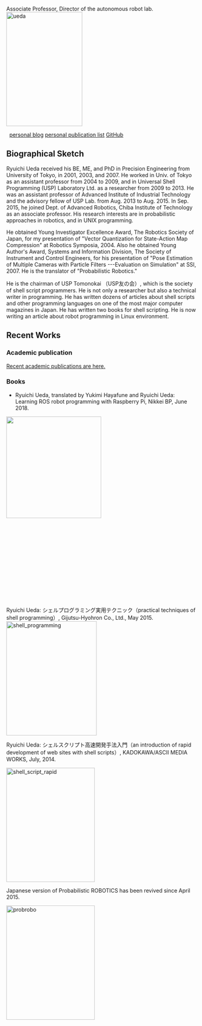 Associate Professor, Director of the autonomous robot lab.
<a href="https://lab.ueda.asia/wp-content/uploads/2015/09/ueda.jpg"><img class="alignright size-medium wp-image-106" src="https://lab.ueda.asia/wp-content/uploads/2015/09/ueda-200x300.jpg" alt="ueda" width="200" height="300" /></a>
<div class="social-profile">
 	<a href="https://ja.wikipedia.org/wiki/%E4%B8%8A%E7%94%B0%E9%9A%86%E4%B8%80"><i class="fa fa-wikipedia-w fa-3x"></i></a> <a href="https://twitter.com/uedarobotics"><i class="fa fa-twitter-square fa-3x"></i></a> <a href="https://github.com/ryuichiueda"><i class="fa fa-github-square fa-3x"></i></a> <a href="https://www.slideshare.net/ryuichiueda"><i class="fa fa-slideshare fa-3x"></i></a> <a href="https://www.facebook.com/%E4%B8%8A%E7%94%B0-%E9%9A%86%E4%B8%80-675930229170437/"><i class="fa fa-facebook-squar fa-3x"></i></a> <a href="https://www.linkedin.com/in/%E9%9A%86%E4%B8%80-%E4%B8%8A%E7%94%B0-81391649"><i class="fa fa-linkedin-square fa-3x"></i></a> <a href="https://www.instagram.com/ryuichiueda/"><i class="fa fa-instagram fa-3x"></i></a> <a href="https://www.researchgate.net/profile/Ryuichi_Ueda"><i class="fa fa-graduation-cap fa-3x"></i></a><a href="https://peing.net/ja/ryuichiueda"><i class="fa fa-question fa-3x"></i></a>
</ul>
<script src="https://apis.google.com/js/platform.js"></script>
<div class="g-ytsubscribe" data-channel="ryuichiueda" data-layout="full" data-count="default"></div>
&nbsp;
<div style="float: left;"></div>
<a href="https://b.ueda.tech" target="_blank" rel="noopener">personal blog</a>
<a href="https://b.ueda.tech/?page=publication_en" target="_blank" rel="noopener">personal publication list</a>
<a href="https://github.com/ryuichiueda" target="_blank" rel="noopener">GitHub</a>

</div>
<div style="clear: both;"></div>
<h2>Biographical Sketch</h2>
Ryuichi Ueda received his BE, ME, and PhD in Precision Engineering from University of Tokyo, in 2001, 2003, and 2007. He worked in Univ. of Tokyo as an assistant professor from 2004 to 2009, and in Universal Shell Programming (USP) Laboratory Ltd. as a researcher from 2009 to 2013. He was an assistant professor of Advanced Institute of Industrial Technology and the advisory fellow of USP Lab. from Aug. 2013 to Aug. 2015. In Sep. 2015, he joined Dept. of Advanced Robotics, Chiba Institute of Technology as an associate professor. His research interests are in probabilistic approaches in robotics, and in UNIX programming.

He obtained Young Investigator Excellence Award, The Robotics Society of Japan, for my presentation of "Vector Quantization for State-Action Map Compression" at Robotics Symposia, 2004. Also he obtained Young Author's Award, Systems and Information Division, The Society of Instrument and Control Engineers, for his presentation of "Pose Estimation of Multiple Cameras with Particle Filters ---Evaluation on Simulation" at SSI, 2007. He is the translator of "Probabilistic Robotics."

He is the chairman of USP Tomonokai （USP友の会）, which is the society of shell script programmers. He is not only a researcher but also a technical writer in programming. He has written dozens of articles about shell scripts and other programming languages on one of the most major computer magazines in Japan. He has written two books for shell scripting. He is now writing an article about robot programming in Linux environment.
<h2>Recent Works</h2>
<h3>Academic publication</h3>
<a href="https://lab.ueda.tech/?page_id=324">Recent academic publications are here.</a>
<h3>Books</h3>
<ul>
 	<li>Ryuichi Ueda, translated by Yukimi Hayafune and Ryuichi Ueda: Learning ROS robot programming with Raspberry Pi, Nikkei BP, June 2018.</li>
</ul>
<a href="https://lab.ueda.tech/wp-content/uploads/2018/06/rosbook_eng.jpg"><img class="alignright wp-image-3418" src="https://lab.ueda.tech/wp-content/uploads/2018/06/rosbook_eng-955x1024.jpg" alt="" width="250" height="267" /></a>

&nbsp;

&nbsp;

&nbsp;

&nbsp;

&nbsp;

&nbsp;

&nbsp;

Ryuichi Ueda: シェルプログラミング実用テクニック（practical techniques of shell programming）, Gijutsu-Hyohron Co., Ltd., May 2015.
<a href="https://lab.ueda.asia/wp-content/uploads/2015/09/shell_programming.jpg"><img class="alignright size-medium wp-image-132" src="https://lab.ueda.asia/wp-content/uploads/2015/09/shell_programming-238x300.jpg" alt="shell_programming" width="238" height="300" /></a>
<div style="clear: both;"></div>
Ryuichi Ueda: シェルスクリプト高速開発手法入門（an introduction of rapid development of web sites with shell scripts）, KADOKAWA/ASCII MEDIA WORKS, July, 2014.

<a href="https://lab.ueda.asia/wp-content/uploads/2015/09/shell_script_rapid.jpg"><img class="alignright size-medium wp-image-147" src="https://lab.ueda.asia/wp-content/uploads/2015/09/shell_script_rapid-233x300.jpg" alt="shell_script_rapid" width="233" height="300" /></a>
<div style="clear: both;"></div>
Japanese version of Probabilistic ROBOTICS has been revived since April 2015.

<a href="https://lab.ueda.asia/wp-content/uploads/2015/09/probrobo.jpg"><img class="alignright size-medium wp-image-153" src="https://lab.ueda.asia/wp-content/uploads/2015/09/probrobo-233x300.jpg" alt="probrobo" width="233" height="300" /></a>
<div style="clear: both;"></div>

